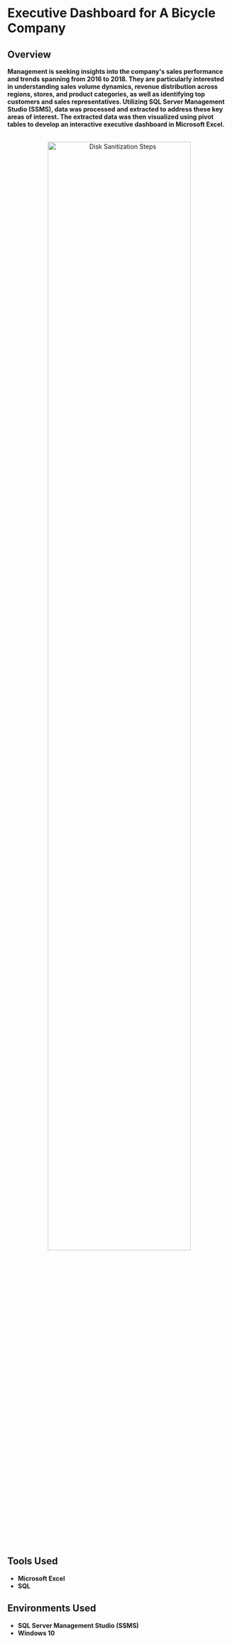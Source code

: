 <h1>Executive Dashboard for A Bicycle Company</h1>

<h2>Overview </h2>

<b>Management is seeking insights into the company's sales performance and trends spanning from 2016 to 2018. They are particularly interested in understanding sales volume dynamics, revenue distribution across regions, stores, and product categories, as well as identifying top customers and sales representatives. Utilizing SQL Server Management Studio (SSMS), data was processed and extracted to address these key areas of interest. The extracted data was then visualized using pivot tables to develop an interactive executive dashboard in Microsoft Excel.</b>

<p align="center">
 <br/>
<img src="https://i.imgur.com/Ohi1RpQ.png" height="80%" width="80%" alt="Disk Sanitization Steps"/>
<br />
<br />
  <br/>

<h2>Tools Used</h2>

- <b>Microsoft Excel</b>
- <b>SQL</b>


 


<h2>Environments Used </h2>

- <b>SQL Server Management Studio (SSMS)</b>
- <b>Windows 10</b> 

<b>
</b>

